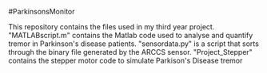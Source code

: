 #ParkinsonsMonitor

This repository contains the files used in my third year project.
"MATLABscript.m" contains the Matlab code used to analyse and quantify tremor in Parkinson's disease patients.
"sensordata.py" is a script that sorts through the binary file generated by the ARCCS sensor.
"Project_Stepper" contains the stepper motor code to simulate Parkison's Disease tremor
